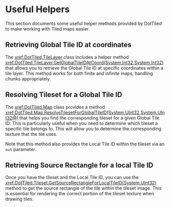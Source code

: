 # Useful Helpers

This section documents some useful helper methods provided by DotTiled to make working with Tiled maps easier.

## Retrieving Global Tile ID at coordinates

The <xref:DotTiled.TileLayer> class includes a helper method <xref:DotTiled.TileLayer.GetGlobalTileIDAtCoord(System.Int32,System.Int32)> that allows you to retrieve the Global Tile ID at specific coordinates within a tile layer. This method works for both finite and infinite maps, handling chunks appropriately.

## Resolving Tileset for a Global Tile ID

The <xref:DotTiled.Map> class provides a method <xref:DotTiled.Map.ResolveTilesetForGlobalTileID(System.UInt32,System.UInt32@)> that helps you find the corresponding tileset for a given Global Tile ID. This is particularly useful when you need to determine which tileset a specific tile belongs to. This will allow you to determine the corresponding texture that the tile uses.

Note that this method also provides the Local Tile ID within the tileset via an `out` parameter.

## Retrieving Source Rectangle for a local Tile ID

Once you have the tileset and the Local Tile ID, you can use the <xref:DotTiled.Tileset.GetSourceRectangleForLocalTileID(System.UInt32)> method to get the source rectangle of the tile within the tileset image. This is essential for rendering the correct portion of the tileset texture when drawing tiles.
